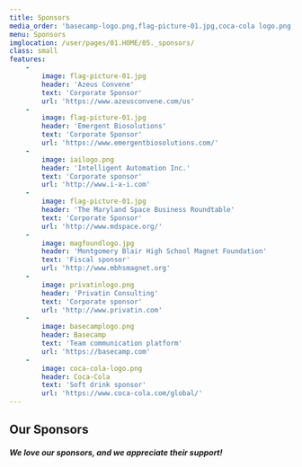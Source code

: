 ```yaml
---
title: Sponsors
media_order: 'basecamp-logo.png,flag-picture-01.jpg,coca-cola logo.png,magfoundlogo.jpg,privatinlogo.png,iailogo.png,basecamplogo.png'
menu: Sponsors
imglocation: /user/pages/01.HOME/05._sponsors/
class: small
features:
    -
        image: flag-picture-01.jpg
        header: 'Azeus Convene'
        text: 'Corporate Sponsor'
        url: 'https://www.azeusconvene.com/us'
    -
        image: flag-picture-01.jpg
        header: 'Emergent Biosolutions'
        text: 'Corporate Sponsor'
        url: 'https://www.emergentbiosolutions.com/'
    -
        image: iailogo.png
        header: 'Intelligent Automation Inc.'
        text: 'Corporate sponsor'
        url: 'http://www.i-a-i.com'
    -
        image: flag-picture-01.jpg
        header: 'The Maryland Space Business Roundtable'
        text: 'Corporate Sponsor'
        url: 'http://www.mdspace.org/'
    -
        image: magfoundlogo.jpg
        header: 'Montgomery Blair High School Magnet Foundation'
        text: 'Fiscal sponsor'
        url: 'http://www.mbhsmagnet.org'
    -
        image: privatinlogo.png
        header: 'Privatin Consulting'
        text: 'Corporate sponsor'
        url: 'http://www.privatin.com'
    -
        image: basecamplogo.png
        header: Basecamp
        text: 'Team communication platform'
        url: 'https://basecamp.com'
    -
        image: coca-cola-logo.png
        header: Coca-Cola
        text: 'Soft drink sponsor'
        url: 'https://www.coca-cola.com/global/'
---
```


## **Our Sponsors**
##### We love our sponsors, and we appreciate their support!
